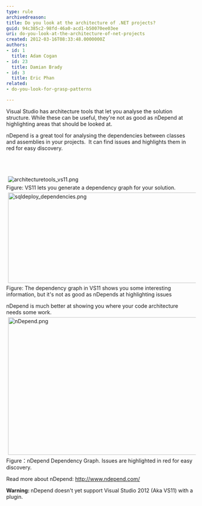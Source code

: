 ```yaml
---
type: rule
archivedreason: 
title: Do you look at the architecture of .NET projects?
guid: 94c385c2-98fd-46a0-acd1-b50070ee03ee
uri: do-you-look-at-the-architecture-of-net-projects
created: 2012-03-16T08:33:48.0000000Z
authors:
- id: 1
  title: Adam Cogan
- id: 23
  title: Damian Brady
- id: 3
  title: Eric Phan
related:
- do-you-look-for-grasp-patterns

---
```



<p>Visual Studio has architecture tools that let you analyse the solution structure. While these can be useful, they're not as good as nDepend at highlighting areas that should be looked at.</p>
<p>nDepend is a great tool for analysing the dependencies between classes and assemblies in your projects.&#160; It can find issues and highlights them in red for easy discovery.</p>
<br><excerpt class='endintro'></excerpt><br>
<p><img alt="architecturetools_vs11.png" src="/SoftwareDevelopment/RulestobetterArchitectureandCodeReview/PublishingImages/ArchitectureToolsVS11.png" style="margin&#58;5px;" /><br><span class="ssw-rteStyle-FigureNormal">Figure&#58; VS11 lets you generate a dependency graph for your solution.</span><img alt="sqldeploy_dependencies.png" src="/SoftwareDevelopment/RulestobetterArchitectureandCodeReview/PublishingImages/DependencyDiagramInVS11.png" style="margin&#58;5px;width&#58;600px;height&#58;243px;" /><br><span class="ssw-rteStyle-FigureNormal">Figure&#58; The dependency graph in VS11 shows you some interesting information, but it's not as good as nDepends at highlighting issues</span></p>
<div><span>nDepend is much better at showing you where your code architecture needs some work.</span></div>
<img alt="nDepend.png" src="/SoftwareDevelopment/RulestobetterArchitectureandCodeReview/PublishingImages/nDependDependencyGraph.png" style="margin&#58;5px;width&#58;600px;height&#58;370px;" /><br><span class="ssw-rteStyle-FigureNormal">Figure：nDepend Dependency Graph. Issues are highlighted in red for easy discovery.</span> <p>Read more about nDepend&#58; <a href="http&#58;//www.ndepend.com/">http&#58;//www.ndepend.com/</a></p>
<div><span><strong>Warning&#58; </strong>nDepend doesn't yet support Visual Studio 2012 (Aka VS11) with a plugin.</span></div>


